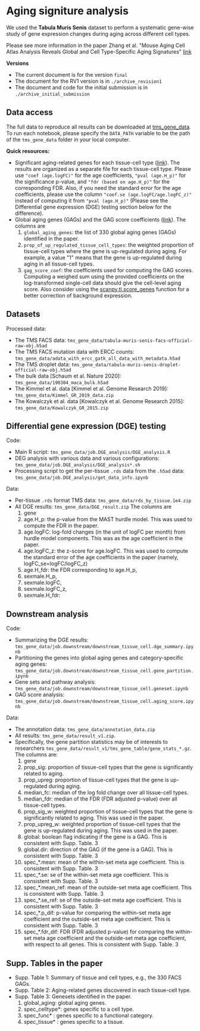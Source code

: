 # Aging signiture analysis

We used the **Tabula Muris Senis** dataset to perform a systematic gene-wise study of gene expression changes during aging across different cell types. 

Please see more information in the paper Zhang et al. "Mouse Aging Cell Atlas Analysis Reveals Global and Cell Type-Specific Aging Signatures" [link](https://elifesciences.org/articles/62293)

**Versions**
- The current document is for the version `final`
- The document for the RV1 version is in `./archive_revision1`
- The document and code for the initial submission is in `./archive_initial_submission`

## Data access

The full data to reproduce all results can be downloaded at [tms_gene_data](https://figshare.com/articles/dataset/tms_gene_data_rv1/12827615). To run each notebook, please specify the `DATA_PATH` variable to be the path of the `tms_gene_data` folder in your local computer. 

**Quick resources:** 
- Significant aging-related genes for each tissue-cell type ([link](https://figshare.com/articles/dataset/tms_gene_data_rv1/12827615?file=27856758)). The results are organized as a separate file for each tissue-cell type. Please use `"coef (age.logFC)"` for the age coefficients, `"pval (age.H_p)"` for the significance p-value, and `"fdr (based on age.H_p)"` for the corresponding FDR. Also, if you need the standard error for the age coefficients, please use the column `"coef.se (age.logFC/age.logFC_z)"` instead of computing it from `"pval (age.H_p)"` (Please see the Differential gene expression (DGE) testing section below for the difference).
- Global aging genes (GAGs) and the GAG score coefficients ([link](https://figshare.com/articles/dataset/tms_gene_data_rv1/12827615?file=27857814)). The columns are
  1) `global_aging_genes`: the list of 330 global aging genes (GAGs) identified in the paper.
  2) `prop_of_up_regulated_tissue_cell_types`: the weighted proportion of tissue-cell types where the gene is up-regulated during aging. For example, a value "1" means that the gene is up-regulated during aging in all tissue-cell types. 
  3) `gag_score_coef`: the coefficients used for computing the GAG scores. Computing a weighed sum using the provided coefficients on the log-transformed single-cell data should give the cell-level aging score. Also consider using the [scanpy.tl.score_genes](https://scanpy.readthedocs.io/en/stable/api/scanpy.tl.score_genes.html) function for a better correction of background expression. 

## Datasets
Processed data: 
- The TMS FACS data: `tms_gene_data/tabula-muris-senis-facs-official-raw-obj.h5ad` 
- The TMS FACS mutation data with ERCC counts: `tms_gene_data/adata_with_ercc_gatk_all_data_with_metadata.h5ad` 
- The TMS droplet data: `tms_gene_data/tabula-muris-senis-droplet-official-raw-obj.h5ad`
- The bulk data [Schaum et al. Nature 2020]: `tms_gene_data/190304_maca_bulk.h5ad`
- The Kimmel et al. data [Kimmel et al. Genome Research 2019]: `tms_gene_data/Kimmel_GR_2019_data.zip` 
- The Kowalczyk et al. data [Kowalczyk et al. Genome Research 2015]: `tms_gene_data/Kowalczyk_GR_2015.zip` 

## Differential gene expression (DGE) testing

Code: 
- Main R script: `tms_gene_data/job.DGE_analysis/DGE_analysis.R`
- DEG analysis with various data and various configurations: `tms_gene_data/job.DGE_analysis/DGE_analysis*.sh`
- Processing script to get the per-tissue `.rds` data from the `.h5ad` data: `tms_gene_data/job.DGE_analysis/get_data_info.ipynb`

Data:
- Per-tissue `.rds` format TMS data: `tms_gene_data/rds_by_tissue.1e4.zip`
- All DGE results: `tms_gene_data/DGE_result.zip` The columns are 
  1) gene
  2) age.H_p: the p-value from the MAST hurdle model. This was used to compute the FDR in the paper.
  3) age.logFC: log-fold changes (in the unit of logFC per month) from hurdle model components. This was as the age coefficient in the paper.
  4) age.logFC_z: the z-score for age.logFC. This was used to compute the standard error of the age coefficients in the paper (namely, logFC_se=logFC/logFC_z)
  5) age.H_fdr: the FDR corresponding to age.H_p, 
  6) sexmale.H_p, 
  7) sexmale.logFC, 
  8) sexmale.logFC_z, 
  9) sexmale.H_fdr:  

## Downstream analysis

Code: 
- Summarizing the DGE results: `tms_gene_data/job.downstream/downstream_tissue_cell.dge_summary.ipynb`
- Partitioning the genes into global aging genes and category-specific aging genes: `tms_gene_data/job.downstream/downstream_tissue_cell.gene_partition.ipynb`
- Gene sets and pathway analysis: `tms_gene_data/job.downstream/downstream_tissue_cell.geneset.ipynb`
- GAG score analysis: `tms_gene_data/job.downstream/downstream_tissue_cell.aging_score.ipynb`

Data: 
- The annotation data: `tms_gene_data/annotation_data.zip`
- All results: `tms_gene_data/result_v1.zip`. 
- Specifically, the gene partition statistics may be of interests to researchers `tms_gene_data/result_v1/tms_gene_table/gene_stats_*.gz`. The columns are:
  1) gene
  2) prop_sig: proportion of tissue-cell types that the gene is significantly related to aging.
  3) prop_upreg: proportion of tissue-cell types that the gene is up-regulated during aging.
  4) median_fc: median of the log fold change over all tissue-cell types.
  5) median_fdr: median of the FDR (FDR adjusted p-value) over all tissue-cell types.
  6) prop_sig_w: weighted proportion of tissue-cell types that the gene is significantly related to aging. This was used in the paper.
  7) prop_upreg_w: weighted proportion of tissue-cell types that the gene is up-regulated during aging. This was used in the paper.
  8) global: boolean flag indicating if the gene is a GAG. This is consistent with Supp. Table. 3
  9) global.dir: direction of the GAG (if the gene is a GAG). This is consistent with Supp. Table. 3
  10) spec_*.mean: mean of the within-set meta age coefficient. This is consistent with Supp. Table. 3
  11) spec_*.se: se of the within-set meta age coefficient. This is consistent with Supp. Table. 3
  12) spec_*.mean_ref: mean of the outside-set meta age coefficient. This is consistent with Supp. Table. 3
  13) spec_*.se_ref: se of the outside-set meta age coefficient. This is consistent with Supp. Table. 3
  14) spec_*.p_dif: p-value for comparing the within-set meta age coefficient and the outside-set meta age coefficient. This is consistent with Supp. Table. 3
  15) spec_*.fdr_dif: FDR (FDR adjusted p-value) for comparing the within-set meta age coefficient and the outside-set meta age coefficient, with respect to all genes. This is consistent with Supp. Table. 3

## Supp. Tables in the paper
- Supp. Table 1: Summary of tissue and cell types, e.g., the 330 FACS GAGs.
- Supp. Table 2: Aging-related genes discovered in each tissue-cell type.
- Supp. Table 3: Genesets identified in the paper.
  1) global_aging: global aging genes.
  2) spec_celltype*: genes specific to a cell type.
  3) spec_func* : genes specific to a functional category.
  4) spec_tissue* : genes specific to a tissue.
